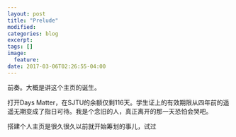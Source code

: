 ```yaml
---
layout: post
title: "Prelude"
modified:
categories: blog
excerpt:
tags: []
image:
  feature:
date: 2017-03-06T02:26:55-04:00
---
```


前奏。大概是讲这个主页的诞生。

打开Days Matter，在SJTU的余额仅剩116天。学生证上的有效期限从四年前的遥遥无期变成了指日可待。我是个念旧的人，真正离开的那一天恐怕会哭吧。

搭建个人主页是很久很久以前就开始筹划的事儿，试过